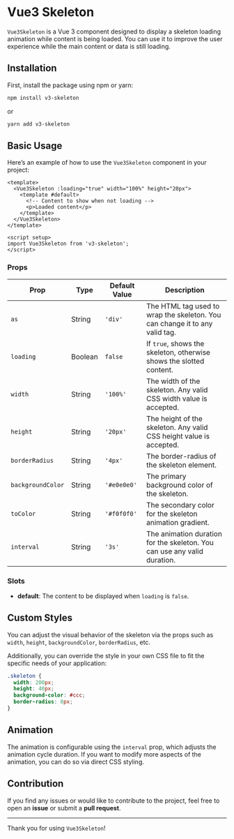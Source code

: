 
# Vue3 Skeleton

`Vue3Skeleton` is a Vue 3 component designed to display a skeleton loading animation while content is being loaded. You can use it to improve the user experience while the main content or data is still loading.

## Installation

First, install the package using npm or yarn:

```bash
npm install v3-skeleton
```

or

```bash
yarn add v3-skeleton
```

## Basic Usage

Here’s an example of how to use the `Vue3Skeleton` component in your project:

```vue
<template>
  <Vue3Skeleton :loading="true" width="100%" height="20px">
    <template #default>
      <!-- Content to show when not loading -->
      <p>Loaded content</p>
    </template>
  </Vue3Skeleton>
</template>

<script setup>
import Vue3Skeleton from 'v3-skeleton';
</script>
```

### Props

| Prop              | Type    | Default Value      | Description                                                                 |
|-------------------|---------|-------------------|-----------------------------------------------------------------------------|
| `as`              | String  | `'div'`           | The HTML tag used to wrap the skeleton. You can change it to any valid tag. |
| `loading`         | Boolean | `false`           | If `true`, shows the skeleton, otherwise shows the slotted content.         |
| `width`           | String  | `'100%'`          | The width of the skeleton. Any valid CSS width value is accepted.           |
| `height`          | String  | `'20px'`          | The height of the skeleton. Any valid CSS height value is accepted.         |
| `borderRadius`    | String  | `'4px'`           | The border-radius of the skeleton element.                                  |
| `backgroundColor` | String  | `'#e0e0e0'`       | The primary background color of the skeleton.                               |
| `toColor`         | String  | `'#f0f0f0'`       | The secondary color for the skeleton animation gradient.                    |
| `interval`        | String  | `'3s'`            | The animation duration for the skeleton. You can use any valid duration.    |

### Slots

- **default**: The content to be displayed when `loading` is `false`.

## Custom Styles

You can adjust the visual behavior of the skeleton via the props such as `width`, `height`, `backgroundColor`, `borderRadius`, etc.

Additionally, you can override the style in your own CSS file to fit the specific needs of your application:

```css
.skeleton {
  width: 200px;
  height: 40px;
  background-color: #ccc;
  border-radius: 8px;
}
```

## Animation

The animation is configurable using the `interval` prop, which adjusts the animation cycle duration. If you want to modify more aspects of the animation, you can do so via direct CSS styling.

## Contribution

If you find any issues or would like to contribute to the project, feel free to open an **issue** or submit a **pull request**.

---

Thank you for using `Vue3Skeleton`!
